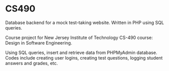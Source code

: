 # CS490
Database backend for a mock test-taking website. Written in PHP using SQL queries.

Course project for New Jersey Institute of Technology CS-490 course:  Design in Software Engineering.

Using SQL queries, insert and retrieve data from PHPMyAdmin database. Codes include creating user logins, creating test questions, logging student answers and grades, etc.
